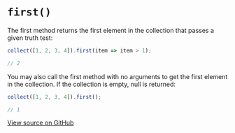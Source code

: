# `first()`

The first method returns the first element in the collection that passes a given truth test:

```js
collect([1, 2, 3, 4]).first(item => item > 1);

// 2
```

You may also call the first method with no arguments to get the first element in the collection. If the collection is empty, null is returned:

```js
collect([1, 2, 3, 4]).first();

// 1
```

[View source on GitHub](https://github.com/ecrmnn/collect.js/blob/master/src/methods/first.js)